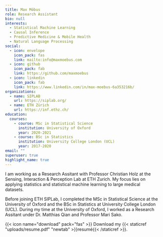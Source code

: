 ```yaml
---
title: Max Möbus
role: Research Assistant
bio: null
interests:
  - Statistical Machine Learning
  - Causal Inference
  - Predictive Medicine & Mobile Health
  - Natural Language Processing
social:
  - icon: envelope
    icon_pack: fas
    link: mailto:info@maxmoebus.com
  - icon: github
    icon_pack: fab
    link: https://github.com/maxmoebus
  - icon: linkedin
    icon_pack: fab
    link: https://www.linkedin.com/in/max-moebus-6a353216b/
organizations:
  - name: SIPLAB
    url: https://siplab.org/
  - name: ETH Zürich
    url: https://inf.ethz.ch/
education:
  courses:
    - course: MSc in Statistical Science
      institution: University of Oxford
      year: 2020-2021
    - course: BSc in Statistics
      institution: University College London (UCL)
      year: 2017-2020
email: ""
superuser: true
highlight_name: true
---
```

I am working as a Research Assitant with Professor Christian Holz at the Sensing, Interaction & Perception Lab at ETH Zurich. My focus lies on applying statistics and statistical machine learning to large medical datasets.

Before joining ETH SIPLab, I completed the MSc in Statistical Science at the University of Oxford and the BSc in Statistics at University College London (UCL). During my time at the University of Oxford, I worked as a Research Assitant under Dr. Matthias Qian and Professor Mari Sako.

{{< icon name="download" pack="fas" >}} Download my {{< staticref "uploads/resume.pdf" "newtab" >}}resumé{{< /staticref >}}.
